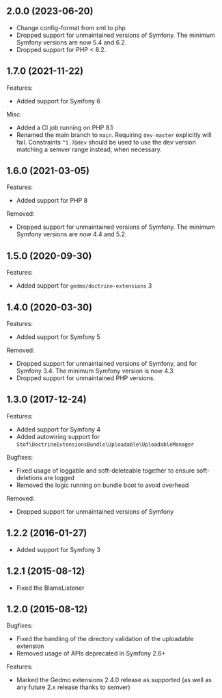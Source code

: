 ## 2.0.0 (2023-06-20)

* Change config-format from xml to php
* Dropped support for unmaintained versions of Symfony. The minimum Symfony versions are now 5.4 and 6.2.
* Dropped support for PHP < 8.2.

## 1.7.0 (2021-11-22)

Features:

* Added support for Symfony 6

Misc:

* Added a CI job running on PHP 8.1
* Renamed the main branch to `main`. Requiring `dev-master` explicitly will fail. Constraints `^1.7@dev` should be used to use the dev version matching a semver range instead, when necessary.

## 1.6.0 (2021-03-05)

Features:

* Added support for PHP 8

Removed:

* Dropped support for unmaintained versions of Symfony. The minimum Symfony versions are now 4.4 and 5.2.

## 1.5.0 (2020-09-30)

Features:

* Added support for `gedmo/doctrine-extensions` 3

## 1.4.0 (2020-03-30)

Features:

* Added support for Symfony 5

Removed:

* Dropped support for unmaintained versions of Symfony, and for Symfony 3.4. The minimum Symfony version is now 4.3
* Dropped support for unmaintained PHP versions.

## 1.3.0 (2017-12-24)

Features:

* Added support for Symfony 4
* Added autowiring support for `Stof\DoctrineExtensionsBundle\Uploadable\UploadableManager`

Bugfixes:

* Fixed usage of loggable and soft-deleteable together to ensure soft-deletions are logged
* Removed the logic running on bundle boot to avoid overhead

Removed:

* Dropped support for unmaintained versions of Symfony

## 1.2.2 (2016-01-27)

* Added support for Symfony 3

## 1.2.1 (2015-08-12)

* Fixed the BlameListener

## 1.2.0 (2015-08-12)

Bugfixes:

* Fixed the handling of the directory validation of the uploadable extension
* Removed usage of APIs deprecated in Symfony 2.6+

Features:

* Marked the Gedmo extensions 2.4.0 release as supported (as well as any future 2.x release thanks to semver)
